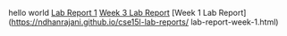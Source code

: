 hello world
[Lab Report 1](https://ndhanrajani.github.io/cse15l-lab-reports/lab-report-1-week-0.html)
[Week 3 Lab Report](https://ndhanrajani.github.io/cse15l-lab-reports/lab-report-1-week-3.html)
[Week 1 Lab Report](https://ndhanrajani.github.io/cse15l-lab-reports/
lab-report-week-1.html)
